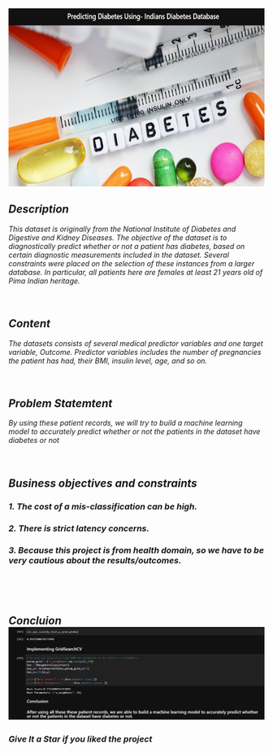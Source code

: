 <div align="center"> <img src="Screenshots/main.png" width=700" height="350"> </center> </div>
<i>
<h2><i>Description </i></h2>
<p> This dataset is originally from the National Institute of Diabetes and Digestive and Kidney Diseases. The objective of the dataset is to diagnostically predict whether or not a patient has diabetes, based on certain diagnostic measurements included in the dataset. Several constraints were placed on the selection of these instances from a larger database. In particular, all patients here are females at least 21 years old of Pima Indian heritage.

<br>
<br>
<br>

  <h2> Content </h2>

<p> The datasets consists of several medical predictor variables and one target variable, Outcome. Predictor variables includes the number of pregnancies the patient has had, their BMI, insulin level, age, and so on.
<br> <br> <br>
  
   <h2>Problem Statemtent </h2>

<p> By using these patient records, we will try to build a machine learning model to accurately predict whether or not the patients in the dataset have diabetes or not
<br> <br> <br>


  
<h2>Business objectives and constraints </h2>
<h3>1. The cost of a mis-classification can be high. </h3>
<h3>2. There is strict latency concerns. </h3>
 <h3>3. Because this project is from health domain, so we have to be very cautious about the results/outcomes. </h3>

<br> <br> <br>
  

<h2>Concluion
  <div align="center"> <img src="Screenshots/Screenshot (1).png"> </center> </div>




### Give It a Star if you liked the project 
